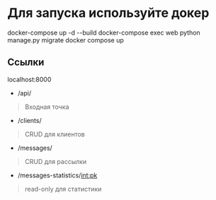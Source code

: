 # Для запуска используйте докер
docker-compose up -d --build
docker-compose exec web python manage.py migrate
docker compose up

## Ссылки
localhost:8000
- /api/ 
> Входная точка
- /clients/ 
> CRUD для клиентов
- /messages/
> CRUD для рассылки
- /messages-statistics/<int:pk>
> read-only для статистики
